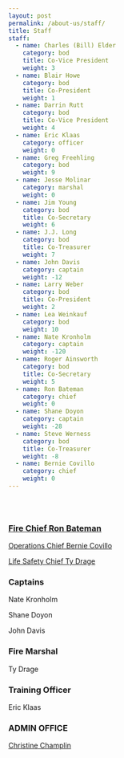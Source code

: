 ```yaml
---
layout: post
permalink: /about-us/staff/
title: Staff
staff:
  - name: Charles (Bill) Elder
    category: bod
    title: Co-Vice President
    weight: 3
  - name: Blair Howe
    category: bod
    title: Co-President
    weight: 1
  - name: Darrin Rutt
    category: bod
    title: Co-Vice President
    weight: 4
  - name: Eric Klaas
    category: officer
    weight: 0
  - name: Greg Freehling
    category: bod
    weight: 9
  - name: Jesse Molinar
    category: marshal
    weight: 0
  - name: Jim Young
    category: bod
    title: Co-Secretary
    weight: 6
  - name: J.J. Long
    category: bod
    title: Co-Treasurer
    weight: 7
  - name: John Davis
    category: captain
    weight: -12
  - name: Larry Weber
    category: bod
    title: Co-President
    weight: 2
  - name: Lea Weinkauf
    category: bod
    weight: 10
  - name: Nate Kronholm
    category: captain
    weight: -120
  - name: Roger Ainsworth
    category: bod
    title: Co-Secretary
    weight: 5
  - name: Ron Bateman
    category: chief
    weight: 0
  - name: Shane Doyon
    category: captain
    weight: -28
  - name: Steve Werness
    category: bod
    title: Co-Treasurer
    weight: -8
  - name: Bernie Covillo
    category: chief
    weight: 0
---
```



<div class="clearfix"><div class="col-one"><h3 class="staff-header">&nbsp;</h3></div><div class="col-two"><h3 class="staff-header"><a href="javascript:void(location.href='mailto:'+String.fromCharCode(105,110,102,111,64,102,114,102,114,46,99,111))">Fire Chief Ron Bateman</a></h3><div itemscope="" class="clearfix staff-content"><p itemprop="name"><a href="javascript:void(location.href='mailto:'+String.fromCharCode(98,99,111,118,105,108,108,111,64,102,114,102,114,46,99,111))">Operations Chief Bernie Covillo</a></p><p itemprop="name"><a href="javascript:void(location.href='mailto:'+String.fromCharCode(116,100,114,97,103,101,64,102,114,102,114,46,99,111))">Life Safety Chief Ty Drage</a></p></div><h3 class="staff-header">Captains</h3><div itemscope="" class="clearfix staff-content"><p itemprop="name">Nate Kronholm</p></div><div itemscope="" class="clearfix staff-content"><p itemprop="name">Shane Doyon</p></div><div itemscope="" class="clearfix staff-content"><p itemprop="name">John Davis</p></div><h3 class="staff-header">Fire Marshal</h3><div itemscope="" class="clearfix staff-content"><p itemprop="name">Ty Drage</p></div><h3 class="staff-header">Training Officer</h3><div itemscope="" class="clearfix staff-content"><p itemprop="name">Eric Klaas</p><h3 itemprop="name">ADMIN OFFICE</h3><p itemprop="name"><a href="javascript:void(location.href='mailto:'+String.fromCharCode(99,99,104,97,109,112,108,105,110,64,102,114,102,114,46,99,111))">Christine Champlin</a></p></div></div></div>